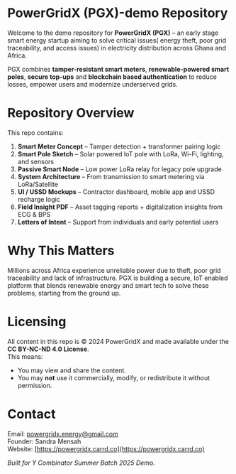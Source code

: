 # PowerGridX (PGX)-demo Repository
Welcome to the demo repository for **PowerGridX (PGX)** – an early stage smart energy startup aiming to solve critical issues( energy theft, poor grid traceability, and access issues) in electricity distribution across Ghana and Africa.

PGX combines **tamper-resistant smart meters**, **renewable-powered smart poles**, **secure top-ups** and **blockchain based authentication** to reduce losses, empower users and modernize underserved grids.

# Repository Overview
This repo contains:
1. **Smart Meter Concept** – Tamper detection + transformer pairing logic
2. **Smart Pole Sketch** – Solar powered IoT pole with LoRa, Wi-Fi, lighting, and sensors
3. **Passive Smart Node** – Low power LoRa relay for legacy pole upgrade
4. **System Architecture** – From transmission to smart metering via LoRa/Satellite
5. **UI / USSD Mockups** – Contractor dashboard, mobile app and USSD recharge logic
6. **Field Insight PDF** – Asset tagging reports + digitalization insights from ECG & BPS
7. **Letters of Intent** – Support from individuals and early potential users


# Why This Matters
Millions across Africa experience unreliable power due to theft, poor grid traceability and lack of infrastructure. PGX is building a secure, IoT enabled platform that blends renewable energy and smart tech to solve these problems, starting from the ground up.


# Licensing
All content in this repo is © 2024 PowerGridX and made available under the **CC BY-NC-ND 4.0 License**.  
This means:
- You may view and share the content.
- You may **not** use it commercially, modify, or redistribute it without permission.
  

# Contact
Email: powergridx.energy@gmail.com  
Founder: Sandra Mensah  
Website: [https://powergridx.carrd.co](https://powergridx.carrd.co)

*Built for Y Combinator Summer Batch 2025 Demo.*
